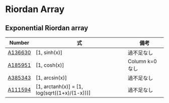 # Riordan Array


## Exponential Riordan array

| Number | 式 | 備考 |
| ----- | ----- | ----- |
| [A136630](https://oeis.org/A136630) | [1, sinh(x)] | 過不足なし |
| [A185951](https://oeis.org/A185951) | [1, cosh(x)] | Column k=0なし |
| [A385343](https://oeis.org/A385343) | [1, arcsin(x)] | 過不足なし |
| [A111594](https://oeis.org/A111594) | [1, arctanh(x)] = [1, log(sqrt((1+x)/(1-x)))] | 過不足なし |

